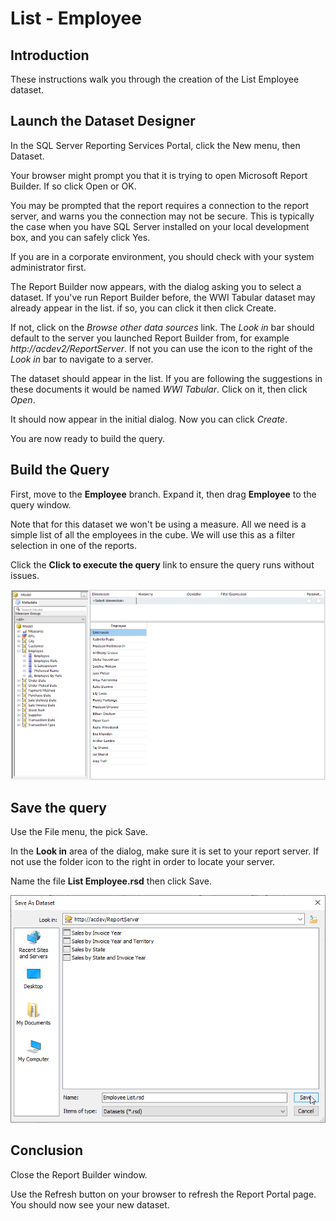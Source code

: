 # List - Employee

## Introduction

These instructions walk you through the creation of the List Employee dataset.

## Launch the Dataset Designer

In the SQL Server Reporting Services Portal, click the New menu, then Dataset.

Your browser might prompt you that it is trying to open Microsoft Report Builder. If so click Open or OK.

You may be prompted that the report requires a connection to the report server, and warns you the connection may not be secure. This is typically the case when you have SQL Server installed on your local development box, and you can safely click Yes.

If you are in a corporate environment, you should check with your system administrator first.

The Report Builder now appears, with the dialog asking you to select a dataset. If you've run Report Builder before, the WWI Tabular dataset may already appear in the list. if so, you can click it then click Create.

If not, click on the _Browse other data sources_ link. The _Look in_ bar should default to the server you launched Report Builder from, for example _http://acdev2/ReportServer_. If not you can use the icon to the right of the _Look in_ bar to navigate to a server.

The dataset should appear in the list. If you are following the suggestions in these documents it would be named _WWI Tabular_. Click on it, then click _Open_.

It should now appear in the initial dialog. Now you can click _Create_.

You are now ready to build the query.

## Build the Query

First, move to the **Employee** branch. Expand it, then drag **Employee** to the query window.

Note that for this dataset we won't be using a measure. All we need is a simple list of all the employees in the cube. We will use this as a filter selection in one of the reports.

Click the **Click to execute the query** link to ensure the query runs without issues.

![Employee List Successful Query](../images/employee-list-01.png)

## Save the query

Use the File menu, the pick Save.

In the **Look in** area of the dialog, make sure it is set to your report server. If not use the folder icon to the right in order to locate your server.

Name the file **List Employee.rsd** then click Save.

![List Employee Save Dialog](../images/employee-list-02.png)

## Conclusion

Close the Report Builder window.

Use the Refresh button on your browser to refresh the Report Portal page. You should now see your new dataset.
